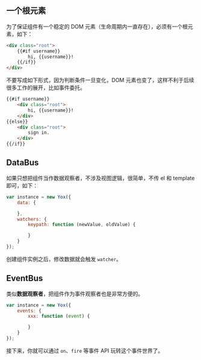 ## 一个根元素

为了保证组件有一个稳定的 DOM 元素（生命周期内一直存在），必须有一个根元素，如下：

```html
<div class="root">
    {{#if username}}
        hi, {{username}}!
    {{/if}}
</div>
```

不要写成如下形式，因为判断条件一旦变化，DOM 元素也变了，这样不利于后续很多工作的展开，比如事件委托。

```html
{{#if username}}
    <div class="root">
        hi, {{username}}!
    </div>
{{else}}
    <div class="root">
        sign in.
    </div>
{{/if}}
```

## DataBus

如果只想把组件当作数据观察者，不涉及视图逻辑，很简单，不传 el 和 template 即可，如下：

```js
var instance = new Yox({
    data: {

    },
    watchers: {
        keypath: function (newValue, oldValue) {

        }
    }
});
```

创建组件实例之后，修改数据就会触发 `watcher`。

## EventBus

类似**数据观察者**，把组件作为事件观察者也是非常方便的。

```js
var instance = new Yox({
    events: {
        xxx: function (event) {

        }
    }
});
```

接下来，你就可以通过 `on`、`fire` 等事件 API 玩转这个事件世界了。 



